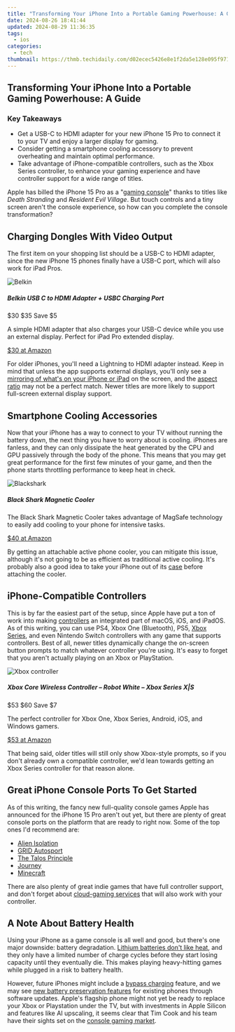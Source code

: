 ```yaml
---
title: "Transforming Your iPhone Into a Portable Gaming Powerhouse: A Guide"
date: 2024-08-26 18:41:44
updated: 2024-08-29 11:36:35
tags:
  - ios
categories:
  - tech
thumbnail: https://thmb.techidaily.com/d02ecec5426e8e1f2da5e128e095f9718e5fc3c1177707ff5abe66e708ea725f.jpg
---
```


## Transforming Your iPhone Into a Portable Gaming Powerhouse: A Guide

### Key Takeaways

* Get a USB-C to HDMI adapter for your new iPhone 15 Pro to connect it to your TV and enjoy a larger display for gaming.
* Consider getting a smartphone cooling accessory to prevent overheating and maintain optimal performance.
* Take advantage of iPhone-compatible controllers, such as the Xbox Series controller, to enhance your gaming experience and have controller support for a wide range of titles.

 Apple has billed the iPhone 15 Pro as a "[gaming console](https://9to5mac.com/2023/09/16/iphone-15-pro-gaming-a17-pro-interview/)" thanks to titles like _Death Stranding_ and _Resident Evil Village_. But touch controls and a tiny screen aren't the console experience, so how can you complete the console transformation?

##  Charging Dongles With Video Output

 The first item on your shopping list should be a USB-C to HDMI adapter, since the new iPhone 15 phones finally have a USB-C port, which will also work for iPad Pros.

![Belkin](https://static1.howtogeekimages.com/wordpress/wp-content/uploads/2023/10/belkin.jpg) 

#####  Belkin USB C to HDMI Adapter + USBC Charging Port

$30 $35 Save $5 

A simple HDMI adapter that also charges your USB-C device while you use an external display. Perfect for iPad Pro extended display.

[$30 at Amazon](https://www.amazon.com/Belkin-Supports-Passthrough-Connected-AVC002btBK/dp/B0893452HR/?tag=hotoge-20&ascsubtag=UUhtgUeUpU2000562&asc%5Frefurl=https%3A%2F%2Fwww.howtogeek.com%2Fhow-to-turn-your-iphone-into-a-gaming-console%2F&asc%5Fcampaign=Evergreen) 

 For older iPhones, you'll need a Lightning to HDMI adapter instead. Keep in mind that unless the app supports external displays, you'll only see a [mirroring of what's on your iPhone or iPad](https://extra-lessons.techidaily.com/top-9-innovative-websites-offering-unique-3d-graffiti-typefaces/) on the screen, and the [aspect ratio](https://youtube-lab.techidaily.com/e-stock-images-directly-from-trusted-4-youtube-vids/) may not be a perfect match. Newer titles are more likely to support full-screen external display support.

##  Smartphone Cooling Accessories

 Now that your iPhone has a way to connect to your TV without running the battery down, the next thing you have to worry about is cooling. iPhones are fanless, and they can only dissipate the heat generated by the CPU and GPU passively through the body of the phone. This means that you may get great performance for the first few minutes of your game, and then the phone starts throttling performance to keep heat in check.

![Blackshark](https://static1.howtogeekimages.com/wordpress/wp-content/uploads/2023/10/blackshark.jpg) 

#####  Black Shark Magnetic Cooler

The Black Shark Magnetic Cooler takes advantage of MagSafe technology to easily add cooling to your phone for intensive tasks.

[$40 at Amazon](https://www.amazon.com/Cooler-Black-Shark-Magnetic-Semiconductor/dp/B09CGTLDB7/?tag=hotoge-20&ascsubtag=UUhtgUeUpU2000562&asc%5Frefurl=https%3A%2F%2Fwww.howtogeek.com%2Fhow-to-turn-your-iphone-into-a-gaming-console%2F&asc%5Fcampaign=Evergreen) 

 By getting an attachable active phone cooler, you can mitigate this issue, although it's not going to be as efficient as traditional active cooling. It's probably also a good idea to take your iPhone out of its [case](https://review-topics.techidaily.com/in-2024-complete-tutorial-to-use-gps-joystick-to-fake-gps-location-on-realme-narzo-60-pro-5g-drfone-by-drfone-virtual-android/) before attaching the cooler.

##  iPhone-Compatible Controllers

 This is by far the easiest part of the setup, since Apple have put a ton of work into making [controllers](https://hardware-reviews.techidaily.com/unlocking-the-potential-of-computer-components-with-toms-gear-guides/) an integrated part of macOS, iOS, and iPadOS. As of this writing, you can use PS4, Xbox One (Bluetooth), PS5, [Xbox Series](https://fox-helps.techidaily.com/updated-in-2024-how-to-sendtransfer-large-video-files-from-iphone-to-mac/), and even Nintendo Switch controllers with any game that supports controllers. Best of all, newer titles dynamically change the on-screen button prompts to match whatever controller you're using. It's easy to forget that you aren't actually playing on an Xbox or PlayStation.

![Xbox controller](https://static1.howtogeekimages.com/wordpress/wp-content/uploads/2023/10/xbox-controller.jpg) 

#####  Xbox Core Wireless Controller – Robot White – Xbox Series X|S

$53 $60 Save $7 

The perfect controller for Xbox One, Xbox Series, Android, iOS, and Windows gamers.

[$53 at Amazon](https://www.amazon.com/Xbox-Core-Controller-Robot-White-one/dp/B08DF26MXW/?tag=hotoge-20&ascsubtag=UUhtgUeUpU2000562&asc%5Frefurl=https%3A%2F%2Fwww.howtogeek.com%2Fhow-to-turn-your-iphone-into-a-gaming-console%2F&asc%5Fcampaign=Evergreen) 

 That being said, older titles will still only show Xbox-style prompts, so if you don't already own a compatible controller, we'd lean towards getting an Xbox Series controller for that reason alone.

##  Great iPhone Console Ports To Get Started

 As of this writing, the fancy new full-quality console games Apple has announced for the iPhone 15 Pro aren't out yet, but there are plenty of great console ports on the platform that are ready to right now. Some of the top ones I'd recommend are:

* [Alien Isolation](https://apps.apple.com/us/app/alien-isolation/id1573029040)
* [GRID Autosport](https://apps.apple.com/us/app/grid-autosport/id1179421849)
* [The Talos Principle](https://apps.apple.com/us/app/the-talos-principle/id1250484428)
* [Journey](https://apps.apple.com/us/app/journey/id1445593893)
* [Minecraft](https://apps.apple.com/us/app/minecraft/id479516143)

 There are also plenty of great indie games that have full controller support, and don't forget about [cloud-gaming services](https://facebook-video-recording.techidaily.com/2024-approved-biography-breakthroughs-101-expert-tips-and-tricks-for-facebook-biographers/) that will also work with your controller.

##  A Note About Battery Health

 Using your iPhone as a game console is all well and good, but there's one major downside: battery degradation. [Lithium batteries don't like heat](https://fox-cloud.techidaily.com/masterful-8-tools-for-flawless-sub-and-srt-conversion/), and they only have a limited number of charge cycles before they start losing capacity until they eventually die. This makes playing heavy-hitting games while plugged in a risk to battery health.

 However, future iPhones might include a [bypass charging](https://facebook-video-content.techidaily.com/updated-in-2024-twitter-visual-content-proportions/) feature, and we may see [new battery preservation features](https://iphone-unlock.techidaily.com/in-2024-how-to-unlock-iphone-15-pro-without-passcode-or-face-id-drfone-by-drfone-ios/) for existing phones through software updates. Apple's flagship phone might not yet be ready to replace your Xbox or Playstation under the TV, but with investments in Apple Silicon and features like AI upscaling, it seems clear that Tim Cook and his team have their sights set on the [console gaming market](https://article-tips.techidaily.com/building-bonds-youtube-and-brands-in-unity/).

<ins class="adsbygoogle"
     style="display:block"
     data-ad-format="autorelaxed"
     data-ad-client="ca-pub-7571918770474297"
     data-ad-slot="1223367746"></ins>



<ins class="adsbygoogle"
     style="display:block"
     data-ad-client="ca-pub-7571918770474297"
     data-ad-slot="8358498916"
     data-ad-format="auto"
     data-full-width-responsive="true"></ins>
